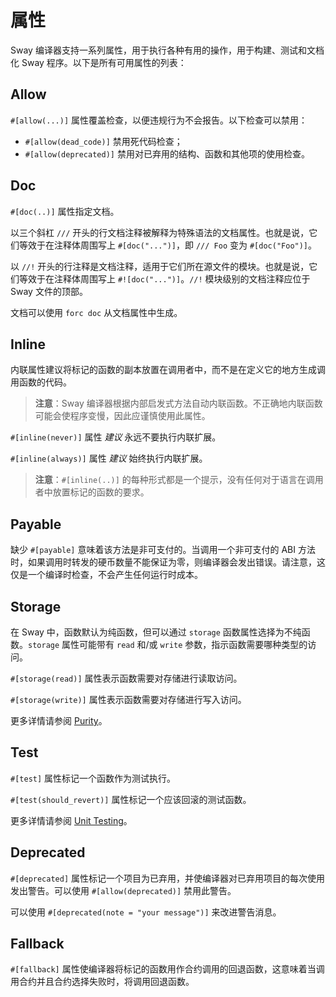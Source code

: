 # 属性

Sway 编译器支持一系列属性，用于执行各种有用的操作，用于构建、测试和文档化 Sway 程序。以下是所有可用属性的列表：

## Allow

`#[allow(...)]` 属性覆盖检查，以便违规行为不会报告。以下检查可以禁用：

- `#[allow(dead_code)]` 禁用死代码检查；
- `#[allow(deprecated)]` 禁用对已弃用的结构、函数和其他项的使用检查。

## Doc

`#[doc(..)]` 属性指定文档。

以三个斜杠 `///` 开头的行文档注释被解释为特殊语法的文档属性。也就是说，它们等效于在注释体周围写上 `#[doc("...")]`，即 `/// Foo` 变为 `#[doc("Foo")]`。

以 `//!` 开头的行注释是文档注释，适用于它们所在源文件的模块。也就是说，它们等效于在注释体周围写上 `#![doc("...")]`。`//!` 模块级别的文档注释应位于 Sway 文件的顶部。

文档可以使用 `forc doc` 从文档属性中生成。

## Inline

内联属性建议将标记的函数的副本放置在调用者中，而不是在定义它的地方生成调用函数的代码。

> **注意**：Sway 编译器根据内部启发式方法自动内联函数。不正确地内联函数可能会使程序变慢，因此应谨慎使用此属性。

`#[inline(never)]` 属性 _建议_ 永远不要执行内联扩展。

`#[inline(always)]` 属性 _建议_ 始终执行内联扩展。

> **注意**：`#[inline(..)]` 的每种形式都是一个提示，没有任何对于语言在调用者中放置标记的函数的要求。

## Payable

缺少 `#[payable]` 意味着该方法是非可支付的。当调用一个非可支付的 ABI 方法时，如果调用时转发的硬币数量不能保证为零，则编译器会发出错误。请注意，这仅是一个编译时检查，不会产生任何运行时成本。

## Storage

在 Sway 中，函数默认为纯函数，但可以通过 `storage` 函数属性选择为不纯函数。`storage` 属性可能带有 `read` 和/或 `write` 参数，指示函数需要哪种类型的访问。

`#[storage(read)]` 属性表示函数需要对存储进行读取访问。

`#[storage(write)]` 属性表示函数需要对存储进行写入访问。

更多详情请参阅 [Purity](../blockchain-development/purity.md)。

## Test

`#[test]` 属性标记一个函数作为测试执行。

`#[test(should_revert)]` 属性标记一个应该回滚的测试函数。

更多详情请参阅 [Unit Testing](../testing/unit-testing.md)。

## Deprecated

`#[deprecated]` 属性标记一个项目为已弃用，并使编译器对已弃用项目的每次使用发出警告。可以使用 `#[allow(deprecated)]` 禁用此警告。

可以使用 `#[deprecated(note = "your message")]` 来改进警告消息。

## Fallback

`#[fallback]` 属性使编译器将标记的函数用作合约调用的回退函数，这意味着当调用合约并且合约选择失败时，将调用回退函数。
